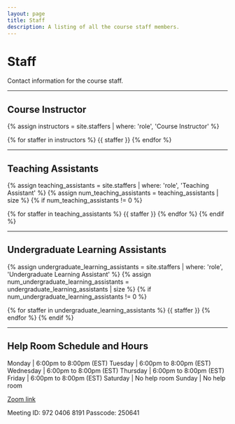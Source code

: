```yaml
---
layout: page
title: Staff
description: A listing of all the course staff members.
---
```


# Staff

Contact information for the course staff.

---

## Course Instructor

{% assign instructors = site.staffers | where: 'role', 'Course Instructor' %}

{% for staffer in instructors %}
{{ staffer }}
{% endfor %}

---

## Teaching Assistants

{% assign teaching_assistants = site.staffers | where: 'role', 'Teaching Assistant' %}
{% assign num_teaching_assistants = teaching_assistants | size %}
{% if num_teaching_assistants != 0 %}

{% for staffer in teaching_assistants %}
{{ staffer }}
{% endfor %}
{% endif %}

---

## Undergraduate Learning Assistants

{% assign undergraduate_learning_assistants = site.staffers | where: 'role', 'Undergraduate Learning Assistant' %}
{% assign num_undergraduate_learning_assistants = undergraduate_learning_assistants | size %}
{% if num_undergraduate_learning_assistants != 0 %}

{% for staffer in undergraduate_learning_assistants %}
{{ staffer }}
{% endfor %}
{% endif %}

---

## Help Room Schedule and Hours

Monday | 6:00pm to 8:00pm (EST)
Tuesday | 6:00pm to 8:00pm (EST)
Wednesday | 6:00pm to 8:00pm (EST)
Thursday | 6:00pm to 8:00pm (EST)
Friday | 6:00pm to 8:00pm (EST)
Saturday | No help room
Sunday | No help room

[Zoom link](https://msu.zoom.us/j/97204068191)

Meeting ID: 972 0406 8191
Passcode: 250641